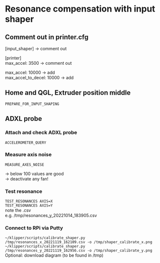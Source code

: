 # Resonance compensation with input shaper
## Comment out in printer.cfg
[input_shaper] -> comment out  

[printer]  
max_accel: 3500 -> comment out  

max_accel: 10000  -> add  
max_accel_to_decel: 10000 -> add  

## Home and QGL, Extruder position middle
```PREPARE_FOR_INPUT_SHAPING```  

## ADXL probe
### Attach and check ADXL probe
```ACCELEROMETER_QUERY```

### Measure axis noise
```MEASURE_AXES_NOISE```  

-> below 100 values are good  
-> deactivate any fan!

### Test resonance  
```TEST_RESONANCES AXIS=X```  
```TEST_RESONANCES AXIS=Y```  
note the .csv  
e.g. /tmp/resonances_y_20221014_183905.csv  

### Connect to RPi via Putty  
```~/klipper/scripts/calibrate_shaper.py /tmp/resonances_x_20221119_162109.csv -o /tmp/shaper_calibrate_x.png```  
```~/klipper/scripts/calibrate_shaper.py /tmp/resonances_y_20221119_162956.csv -o /tmp/shaper_calibrate_y.png```  
Optional: download diagram (to be found in /tmp)  
